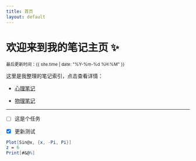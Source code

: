 ```yaml
---
title: 首页
layout: default
---
```



# 欢迎来到我的笔记主页 ✨
<small>最后更新时间：{{ site.time | date: "%Y-%m-%d %H:%M" }}</small>

这里是我整理的笔记索引，点击查看详情：

- [心理笔记](笔记库/心理笔记)

<ul>
  <li><a href="笔记库/物理笔记">物理笔记</a></li>
</ul>

---

- [ ] 这是个任务
- [x] 更新测试


```mathematica
Plot[Sin@x, {x, -Pi, Pi}]
z = 6
Print[#&@%]
```

